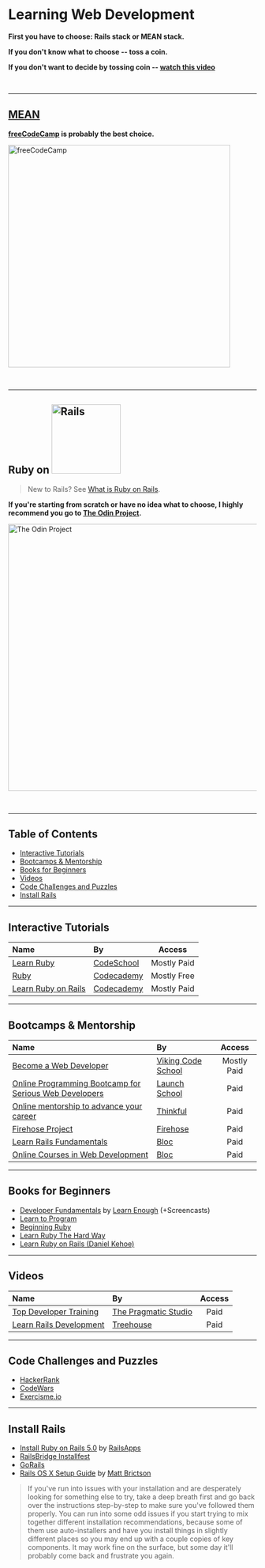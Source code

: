 # Learning Web Development
**First you have to choose: Rails stack or MEAN stack.**

**If you don't know what to choose -- toss a coin.**

**If you don't want to decide by tossing coin -- [watch this video](https://www.youtube.com/watch?v=1lU1FtIQz8c)**

<br>

---

## [MEAN](https://en.wikipedia.org/wiki/MEAN_(software_bundle))
**[freeCodeCamp](https://www.freecodecamp.com/) is probably the best choice.**

[<img src="https://freecodecamp.github.io/design-style-guide/downloads/freeCodeCamp-alternative.png" width="450" alt="freeCodeCamp">](https://www.freecodecamp.com/)

<br>

---

## Ruby on [<img src="http://rubyonrails.org/images/rails-logo.svg" width="140" alt="Rails">](http://rubyonrails.org/)

> New to Rails? See [What is Ruby on Rails](http://railsapps.github.io/what-is-ruby-rails.html).

**If you're starting from scratch or have no idea what to choose, I highly recommend you go to [The Odin Project][top].**

[<img src="https://lh3.googleusercontent.com/Wkn0IUCegqQlDEw1_sFOlja1OJcvqFOocIAtXIeR3SqLRyLwTh4VtreTUbNSPA0lQpuq9YE1kVarFblFVxFOnxUUcw_Taptj9E6RW_U_6FSsHVejL7Vg1ubZ9TnD8D_U8wOBGdM" align="center" width="540" alt="The Odin Project">](http://www.theodinproject.com/)

<br>

---
## Table of Contents

* [Interactive Tutorials](#interactive-tutorials)
* [Bootcamps & Mentorship](#bootcamps--mentorship)
* [Books for Beginners](#books-for-beginners)
* [Videos](#videos)
* [Code Challenges and Puzzles](#code-challenges-and-puzzles)
* [Install Rails](#install-rails)

---

## Interactive Tutorials
Name | By | Access
:--  | :--  | :--:
[Learn Ruby](https://www.codeschool.com/learn/ruby) | [CodeSchool][cs] | Mostly Paid
[Ruby](https://www.codecademy.com/tracks/ruby) | [Codecademy][cc] | Mostly Free
[Learn Ruby on Rails](https://www.codecademy.com/courses/learn-rails) | [Codecademy][cc] | Mostly Paid

---

## Bootcamps & Mentorship
Name | By | Access
:--  | :--  | :--:
[Become a Web Developer][vcs] | [Viking Code School][vcst] | Mostly Paid
[Online Programming Bootcamp for Serious Web Developers][ls] | [Launch School][ls] | Paid
[Online mentorship to advance your career][t]|[Thinkful][t]|Paid
[Firehose Project][tfp] |[Firehose][tfp]|Paid
[Learn Rails Fundamentals][bwdb]|[Bloc][b]|Paid
[Online Courses in Web Development][bwdct]|[Bloc][b]|Paid

---

## Books for Beginners
- [Developer Fundamentals][lewdf] by [Learn Enough][lea] (+Screencasts)
- [Learn to Program](https://pine.fm/LearnToProgram/)
- [Beginning Ruby](http://www.apress.com/la/book/9781484212790)
- [Learn Ruby The Hard Way](http://learnrubythehardway.org/)
- [Learn Ruby on Rails (Daniel Kehoe)](http://learn-rails.com/learn-ruby-on-rails.html)

---

## Videos

Name | By | Access
:--  | :--  | :--:
[Top Developer Training](https://pragmaticstudio.com/refs/railstutorial)|[The Pragmatic Studio](https://pragmaticstudio.com/about) | Paid
[Learn Rails Development][tthtrd] |[Treehouse][tth] | Paid

---

## Code Challenges and Puzzles

* [HackerRank](https://www.hackerrank.com/domains/ruby)
* [CodeWars](https://www.codewars.com/)
* [Exercisme.io](http://exercism.io/languages/ruby)

---

## Install Rails

* [Install Ruby on Rails 5.0](http://railsapps.github.io/installing-rails.html) by [RailsApps](http://railsapps.github.io/)
* [RailsBridge Installfest](http://installfest.railsbridge.org/installfest/)
* [GoRails](https://gorails.com/setup)
* [Rails OS X Setup Guide](https://mattbrictson.com/rails-osx-setup-guide) by [Matt Brictson](https://mattbrictson.com/)

> If you've run into issues with your installation and are desperately looking for something else to try, take a deep breath first and go back over the instructions step-by-step to make sure you've followed them properly. You can run into some odd issues if you start trying to mix together different installation recommendations, because some of them use auto-installers and have you install things in slightly different places so you may end up with a couple copies of key components. It may work fine on the surface, but some day it'll probably come back and frustrate you again.

<!-- links -->

[b]: https://www.bloc.io/
[bwdb]: https://www.bloc.io/web-development-bootcamp/
[bwdct]: https://www.bloc.io/web-developer-career-track
[c]: https://www.coursera.org/
[cc]: https://www.codecademy.com/
[clwa]: https://www.coursera.org/learn/web-app
[cs]: https://www.codeschool.com/
[lea]: https://www.learnenough.com/about/
[lewdf]: https://www.learnenough.com/tutorials
[ls]: http://launchschool.com/railstutorial/
[om]: https://onemonth.com/
[omcomr]: https://onemonth.com/courses/one-month-rails/
[rk]: http://rubykoans.com/
[t]: https://www.thinkful.com/a/railstutorial
[top]: http://www.theodinproject.com/
[topa]: http://www.theodinproject.com/about/
[vcs]: https://www.vikingcodeschool.com/
[vcst]: https://www.vikingcodeschool.com/team/
[tfp]: http://www.thefirehoseproject.com/?tid=HARTL-RAILS-TUT-EB2&pid=HARTL-RAILS-TUT-EB2
[tth]: https://teamtreehouse.com/
[tthtrd]: https://teamtreehouse.com/tracks/rails-development/
